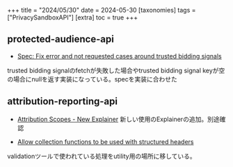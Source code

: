 +++
title = "2024/05/30"
date = 2024-05-30
[taxonomies]
tags = ["PrivacySandboxAPI"]
[extra]
toc = true
+++


## protected-audience-api

* [Spec: Fix error and not requested cases around trusted bidding signals](https://github.com/WICG/turtledove/commit/0435e7e74b6b9b7be335842a3f375a030e7fe36a)

trusted bidding signalのfetchが失敗した場合やtrusted bidding signal keyが空の場合にnullを返す実装になっている。specを実装に合わせた

## attribution-reporting-api
* [Attribution Scopes - New Explainer](https://github.com/WICG/attribution-reporting-api/commit/196c35dc8a9e740f4cfdb5a0ddc7c358d9a0a119)
新しい使用のExplainerの追加。別途確認

* [Allow collection functions to be used with structured headers](https://github.com/WICG/attribution-reporting-api/commit/24276de9cc4e4a852995d58f156d2bc1791641bf)

validationツールで使われている処理をutility用の場所に移している。
